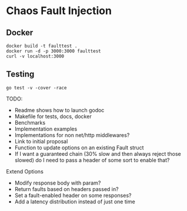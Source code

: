 # Chaos Fault Injection

## Docker

```shell
docker build -t faulttest .
docker run -d -p 3000:3000 faulttest
curl -v localhost:3000
```

## Testing

```shell
go test -v -cover -race
```

TODO:

- Readme shows how to launch godoc
- Makefile for tests, docs, docker
- Benchmarks
- Implementation examples
- Implementations for non net/http middlewares?
- Link to initial proposal
- Function to update options on an existing Fault struct
- If I want a guaranteed chain (30% slow and then always reject those slowed) do I need to pass a header of some sort to enable that?

Extend Options

- Modify response body with param?
- Return faults based on headers passed in?
- Set a fault-enabled header on some responses?
- Add a latency distribution instead of just one time
